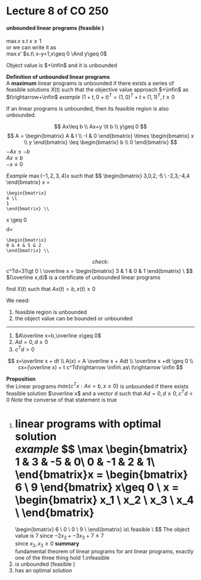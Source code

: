 # Lecture 8 of CO 250
#### unbounded linear programs (feasible )
$\max x$
$s.t\ x\geq 1$ <br/>
or we can write it as<br/>
$\max x'$
$s.t\ x-y=1,x\geq 0 \And y\geq 0$

Object value  is $+\infin$ and it is unbounded

**Definition of unbounded linear programs**  <br/>
A **maximum** linear programs is unbounded if there exists a 
series of feasible solutions $X(t)$ such that the objective value approach 
$+\infin$ as $t\rightarrow+\infin$
*example*
$(1+t,0+t)^T=(1,0)^T+t\times (1,1)^T, t\geq 0$

If an linear programs is unbounded, then its feasible region is also unbounded.

$$
    Ax\leq b \\
    Ax+y \lt b \\
    y\geq 0
$$
$$
    A = 
    \begin{bmatrix}
    A & I \\
    -I & 0
    \end{bmatrix}
    \times 
    \begin{bmatrix}
    x \\
    y 
    \end{bmatrix}
\leq 
    \begin{bmatrix}
    b \\
    0 
    \end{bmatrix}
$$
$-Ax\leq -b$ <br/>
$Ax \leq b$ <br/>
$-x\leq 0$

*Example* 
$\max (-1,2,3,4)x$
such that
$$
    \begin{bmatrix}
    3,0,2,-5 \\
    -2,3,-4,4 
    \end{bmatrix}
     x = 
    
    \begin{bmatrix}
    4 \\
    1 
    \end{bmatrix} \\ 
   x \geq 0 
$$
$$
    d=
    
    \begin{bmatrix}
    0 & 4 & 5 & 2
    \end{bmatrix} \\ 
$$
check :
$$
    c^Td=31\gt 0 \\
\overline x = 
    \begin{bmatrix}
    3 & 1 & 0 & 1
    \end{bmatrix} \\ 
$$
$(\overline x,d)$ is a certificate of unbounded linear programs


find $X(t)$ such that $Ax(t)=b,x(t)\geq 0$

We need: <br/>
1. feasible region is unbounded 
2. the object value can be bounded or unbounded 
---  

1. $A\overline x=b,\overline x\geq 0$
2. $Ad=0,d\geq 0$
3. $c^Td\gt 0$

$$
    x=\overline x + dt \\
    A(x) = A \overline x + Adt \\
    \overline x +dt \geq 0 \\
    cx=(\overline x) + t c^Td\rightarrow \infin\ as\ t\rightarrow \infin
$$

**Proposition**  
the Linear programs $max \{c^Tx:Ax=b,x\geq0\}$
is unbounded if there exists feasible solution
$\overline x$ and a vector d such that $Ad=0, d\geq 0,c^Td\lt 0$
*Note* the converse of that statement is true  

1. linear programs with optimal solution <br/>
*example* 
$$
    \max 
    \begin{bmatrix}
   1 & 3 & -5 & 0\\
   0 & -1 & 2 & 1\\
\end{bmatrix}x = 
    \begin{bmatrix}
    6 \\
    9
    \end{bmatrix}
x\geq 0 \\
    x = 
    \begin{bmatrix}
    x_1 \\
    x_2 \\
    x_3 \\
    x_4 \\
    \end{bmatrix}
    = 
    \begin{bmatrix}
    6 \\
    0 \\
    0 \\
    9 \\
    \end{bmatrix}
is\ feasible \\
$$ 
The object value is 7 since 
$-2x_2+-3x_3+7\leq7$ <br/>
since $x_2,x_3\geq0$
**summary**  
fundamental  theorem  of linear programs 
for ant linear programs, exactly one of the three thing hold
1.infeasible 
2. is unbounded (feasible )
3. has an optimal solution

